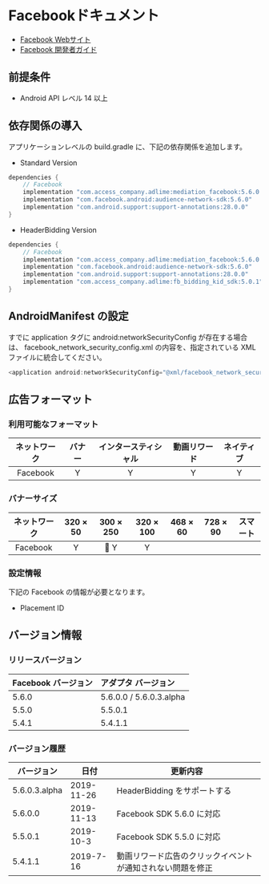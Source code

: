 # Facebookドキュメント
- [Facebook Webサイト](https://business.facebook.com/pub/home)
- [Facebook 開発者ガイド](https://developers.facebook.com/docs/audience-network/android)

## 前提条件
- Android API レベル 14 以上

## 依存関係の導入
アプリケーションレベルの build.gradle に、下記の依存関係を追加します。

- Standard Version
```java
dependencies {
    // Facebook
    implementation "com.access_company.adlime:mediation_facebook:5.6.0.0"
    implementation "com.facebook.android:audience-network-sdk:5.6.0"
    implementation "com.android.support:support-annotations:28.0.0"
}
```

- HeaderBidding Version
```java
dependencies {
    // Facebook
    implementation "com.access_company.adlime:mediation_facebook:5.6.0.3.alpha"
    implementation "com.facebook.android:audience-network-sdk:5.6.0"
    implementation "com.android.support:support-annotations:28.0.0"
    implementation "com.access_company.adlime:fb_bidding_kid_sdk:5.0.1"
}
```

## AndroidManifest の設定
すでに application タグに android:networkSecurityConfig が存在する場合は、 facebook_network_security_config.xml の内容を、指定されている XML ファイルに統合してください。
```java
<application android:networkSecurityConfig="@xml/facebook_network_security_config"/>
```

## 広告フォーマット

### 利用可能なフォーマット

|ネットワーク|バナー|インタースティシャル|動画リワード|ネイティブ|
|:------: |:---:|:----------:|:------:|:----:|
| Facebook | Y    | Y          |  Y     | Y   |

### バナーサイズ
|ネットワーク   |320 × 50 |300 × 250 |320 × 100 |468 × 60 |728 × 90 |スマート |
|:--------:|:-----:|:------:|:------:|:-----:|:-----:|:----:|
| Facebook | Y     | Y      | Y      |       |       |      |

### 設定情報
下記の Facebook の情報が必要となります。　　
- Placement ID

## バージョン情報

### リリースバージョン
| Facebook バージョン | アダプタ バージョン|
|:-----------------|:--------------|
|5.6.0         |   5.6.0.0 / 5.6.0.3.alpha|
|5.5.0         |   5.5.0.1     |
|5.4.1         |   5.4.1.1     |

### バージョン履歴
| バージョン        | 日付         | 更新内容                    |
|-----------------|--------------|----------------------------------|
|5.6.0.3.alpha    |2019-11-26  |HeaderBidding をサポートする|
|5.6.0.0          |2019-11-13  |Facebook SDK 5.6.0 に対応              |
|5.5.0.1          |2019-10-3   |Facebook SDK 5.5.0 に対応              |
|5.4.1.1          |2019-7-16     |動画リワード広告のクリックイベントが通知されない問題を修正|
